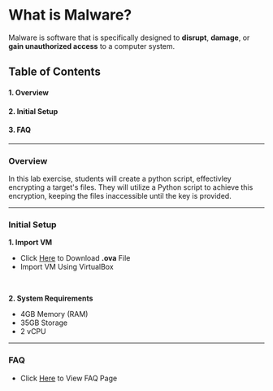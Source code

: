 # What is Malware?
Malware is software that is specifically designed to **disrupt**, **damage**, or **gain unauthorized access** to a computer system.<br>

## Table of Contents
#### 1. Overview
#### 2. Initial Setup
#### 3. FAQ
***
### Overview
In this lab exercise, students will create a python script, effectivley encrypting a target's files. They will utilize a Python script to achieve this encryption, keeping the files inaccessible until the key is provided.
***
### Initial Setup
**1. Import VM**<br>

  - Click [Here](https://itp270-shahpar.s3.us-east-2.amazonaws.com/Kali_ITP-270.ova) to Download **.ova** File
  - Import VM Using VirtualBox<br>
<br>
  
**2. System Requirements**

  - 4GB Memory (RAM)
  - 35GB Storage
  - 2 vCPU<br>

***
### FAQ
- Click [Here](https://github.com/Young00001/Malware/blob/main/FAQ.md) to View FAQ Page
